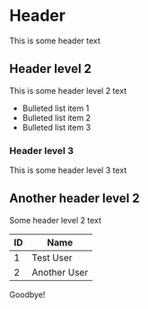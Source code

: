 # Header

This is some header text

## Header level 2

This is some header level 2 text

- Bulleted list item 1
- Bulleted list item 2
- Bulleted list item 3

### Header level 3

This is some header level 3 text

## Another header level 2

Some header level 2 text

| ID | Name |
|----|------|
| 1 | Test User |
| 2 | Another User |

Goodbye!
